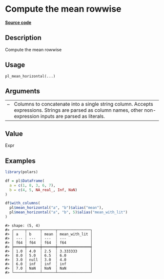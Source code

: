

# Compute the mean rowwise

[**Source code**](https://github.com/pola-rs/r-polars/tree/main/R/functions__lazy.R#L965)

## Description

Compute the mean rowwise

## Usage

<pre><code class='language-R'>pl_mean_horizontal(...)
</code></pre>

## Arguments

<table>
<tr>
<td style="white-space: nowrap; font-family: monospace; vertical-align: top">
<code id="pl_mean_horizontal_:_...">…</code>
</td>
<td>
Columns to concatenate into a single string column. Accepts expressions.
Strings are parsed as column names, other non-expression inputs are
parsed as literals.
</td>
</tr>
</table>

## Value

Expr

## Examples

``` r
library(polars)

df = pl$DataFrame(
  a = c(1, 8, 3, 6, 7),
  b = c(4, 5, NA_real_, Inf, NaN)
)

df$with_columns(
  pl$mean_horizontal("a", "b")$alias("mean"),
  pl$mean_horizontal("a", "b", 5)$alias("mean_with_lit")
)
```

    #> shape: (5, 4)
    #> ┌─────┬──────┬──────┬───────────────┐
    #> │ a   ┆ b    ┆ mean ┆ mean_with_lit │
    #> │ --- ┆ ---  ┆ ---  ┆ ---           │
    #> │ f64 ┆ f64  ┆ f64  ┆ f64           │
    #> ╞═════╪══════╪══════╪═══════════════╡
    #> │ 1.0 ┆ 4.0  ┆ 2.5  ┆ 3.333333      │
    #> │ 8.0 ┆ 5.0  ┆ 6.5  ┆ 6.0           │
    #> │ 3.0 ┆ null ┆ 3.0  ┆ 4.0           │
    #> │ 6.0 ┆ inf  ┆ inf  ┆ inf           │
    #> │ 7.0 ┆ NaN  ┆ NaN  ┆ NaN           │
    #> └─────┴──────┴──────┴───────────────┘
